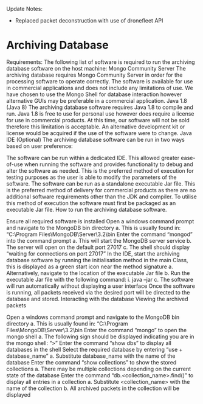 Update Notes:
- Replaced packet deconstruction with use of dronefleet API


# Archiving Database
Requirements: The following list of software is required to run the archiving database software on the host machine: Mongo Community Server The archiving database requires Mongo Community Server in order for the processing software to operate correctly. The software is available for use in commercial applications and does not include any limitations of use. We have chosen to use the Mongo Shell for database interaction however alternative GUIs may be preferable in a commercial application. Java 1.8 (Java 8) The archiving database software requires Java 1.8 to compile and run. Java 1.8 is free to use for personal use however does require a license for use in commercial products. At this time, our software will not be sold therefore this limitation is acceptable. An alternative development kit or license would be acquired if the use of the software were to change. Java IDE (Optional) The archiving database software can be run in two ways based on user preference:

The software can be run within a dedicated IDE. This allowed greater ease-of-use when running the software and provides functionality to debug and alter the software as needed. This is the preferred method of execution for testing purposes as the user is able to modify the parameters of the software.
The software can be run as a standalone executable Jar file. This is the preferred method of delivery for commercial products as there are no additional software requirements other than the JDK and compiler. To utilise this method of execution the software must first be packaged as an executable Jar file.
How to run the archiving database software.

Ensure all required software is installed
Open a windows command prompt and navigate to the MongoDB bin directory a. This is usually found in: “C:\Program Files\MongoDB\Server\3.2\bin
Enter the command “mongod” into the command prompt a. This will start the MongoDB server service b. The server will open on the default port 27017 c. The shell should display “waiting for connections on port 27017”
In the IDE, start the archiving database software by running the initialisation method in the main Class, this is displayed as a green start icon near the method signature a. Alternatively, navigate to the location of the executable Jar file b. Run the executable Jar file with the following command: i. java –jar c. The software will run automatically without displaying a user interface
Once the software is running, all packets received via the desired port will be directed to the database and stored.
Interacting with the database Viewing the archived packets

Open a windows command prompt and navigate to the MongoDB bin directory a. This is usually found in: “C:\Program Files\MongoDB\Server\3.2\bin
Enter the command “mongo” to open the mongo shell a. The following sign should be displayed indicating you are in the mongo shell: “>”
Enter the command “show dbs” to display all databases in the shell
Select the required database by entering “use + database_name” a. Substitute database_name with the name of the database
Enter the command “show collections” to show the stored collections a. There may be multiple collections depending on the current state of the database
Enter the command “db.<collection_name>.find()” to display all entries in a collection a. Substitute <collection_name> with the name of the collection b. All archived packets in the collection will be displayed
